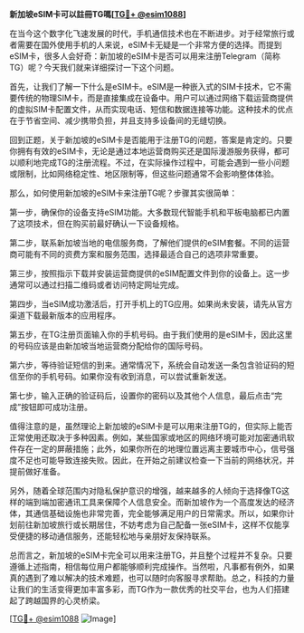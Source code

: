 **新加坡eSIM卡可以註冊TG嗎[[TG💪+ @esim1088](https://t.me/s/esim1088)]**

在当今这个数字化飞速发展的时代，手机通信技术也在不断进步。对于经常旅行或者需要在国外使用手机的人来说，eSIM卡无疑是一个非常方便的选择。而提到eSIM卡，很多人会好奇：新加坡的eSIM卡是否可以用来注册Telegram（简称TG）呢？今天我们就来详细探讨一下这个问题。

首先，让我们了解一下什么是eSIM卡。eSIM是一种嵌入式的SIM卡技术，它不需要传统的物理SIM卡，而是直接集成在设备中。用户可以通过网络下载运营商提供的虚拟SIM卡配置文件，从而实现电话、短信和数据连接等功能。这种技术的优点在于节省空间、减少携带负担，并且支持多设备间的无缝切换。

回到正题，关于新加坡的eSIM卡是否能用于注册TG的问题，答案是肯定的。只要你拥有有效的eSIM卡，无论是通过本地运营商购买还是国际漫游服务获得，都可以顺利地完成TG的注册流程。不过，在实际操作过程中，可能会遇到一些小问题或限制，比如网络稳定性、地区限制等，但这些问题通常不会影响整体体验。

那么，如何使用新加坡的eSIM卡来注册TG呢？步骤其实很简单：

第一步，确保你的设备支持eSIM功能。大多数现代智能手机和平板电脑都已内置了这项技术，但在购买前最好确认一下设备规格。

第二步，联系新加坡当地的电信服务商，了解他们提供的eSIM套餐。不同的运营商可能有不同的资费方案和服务范围，选择最适合自己的选项非常重要。

第三步，按照指示下载并安装运营商提供的eSIM配置文件到你的设备上。这一步通常可以通过扫描二维码或者访问特定网址完成。

第四步，当eSIM成功激活后，打开手机上的TG应用。如果尚未安装，请先从官方渠道下载最新版本的应用程序。

第五步，在TG注册页面输入你的手机号码。由于我们使用的是eSIM卡，因此这里的号码应该是由新加坡当地运营商分配给你的国际号码。

第六步，等待验证短信的到来。通常情况下，系统会自动发送一条包含验证码的短信至你的手机号码。如果你没有收到消息，可以尝试重新发送。

第七步，输入正确的验证码后，设置你的密码以及其他个人信息，最后点击“完成”按钮即可成功注册。

值得注意的是，虽然理论上新加坡的eSIM卡是可以用来注册TG的，但实际上能否正常使用还取决于多种因素。例如，某些国家或地区的网络环境可能对加密通讯软件存在一定的屏蔽措施；此外，如果你所在的地理位置远离主要城市中心，信号强度不足也可能导致连接失败。因此，在开始之前建议检查一下当前的网络状况，并提前做好准备。

另外，随着全球范围内对隐私保护意识的增强，越来越多的人倾向于选择像TG这样的端到端加密通讯工具来保障个人信息安全。而新加坡作为一个高度发达的经济体，其通信基础设施也非常完善，完全能够满足用户的日常需求。所以，如果你计划前往新加坡旅行或长期居住，不妨考虑为自己配备一张eSIM卡，这样不仅能享受便捷的移动通信服务，还能轻松地与亲朋好友保持联系。

总而言之，新加坡的eSIM卡完全可以用来注册TG，并且整个过程并不复杂。只要遵循上述指南，相信每位用户都能够顺利完成操作。当然啦，凡事都有例外，如果真的遇到了难以解决的技术难题，也可以随时向客服寻求帮助。总之，科技的力量让我们的生活变得更加丰富多彩，而TG作为一款优秀的社交平台，也为人们搭建起了跨越国界的心灵桥梁。

[[TG💪+ @esim1088](https://t.me/s/esim1088) ![Image](https://i.postimg.cc/4NQfJmqS/Snipaste-2025-05-13-00-14-12.png)]